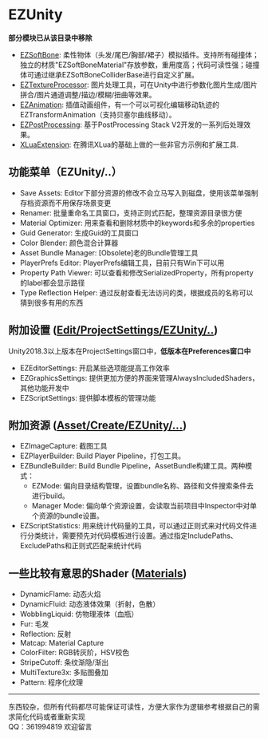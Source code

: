 # EZUnity

**部分模块已从该目录中移除**

- [EZSoftBone](https://github.com/EZhex1991/EZSoftBone): 柔性物体（头发/尾巴/胸部/裙子）模拟插件。支持所有碰撞体；独立的材质"EZSoftBoneMaterial"存放参数，重用度高；代码可读性强；碰撞体可通过继承EZSoftBoneColliderBase进行自定义扩展。
- [EZTextureProcessor](https://github.com/EZhex1991/EZTextureProcessor): 图片处理工具，可在Unity中进行参数化图片生成/图片拼合/图片通道调整/描边/模糊/扭曲等效果。
- [EZAnimation](https://github.com/EZhex1991/EZAnimation): 插值动画组件，有一个可以可视化编辑移动轨迹的EZTransformAnimation（支持贝塞尔曲线移动）。
- [EZPostProcessing](https://github.com/EZhex1991/EZPostProcessing): 基于PostProcessing Stack V2开发的一系列后处理效果。
- [XLuaExtension](https://github.com/EZhex1991/XLuaExtension): 在腾讯XLua的基础上做的一些非官方示例和扩展工具.

## 功能菜单（EZUnity/..）

- Save Assets: Editor下部分资源的修改不会立马写入到磁盘，使用该菜单强制存档资源而不用保存场景变更
- Renamer: 批量重命名工具窗口，支持正则式匹配，整理资源目录很方便
- Material Optimizer: 用来查看和删除材质中的keywords和多余的properties
- Guid Generator: 生成Guid的工具窗口
- Color Blender: 颜色混合计算器
- Asset Bundle Manager: [Obsolete]老的Bundle管理工具
- PlayerPrefs Editor: PlayerPrefs编辑工具，目前只有Win下可以用
- Property Path Viewer: 可以查看和修改SerializedProperty，所有property的label都会显示路径
- Type Reflection Helper: 通过反射查看无法访问的类，根据成员的名称可以猜到很多有用的东西

## 附加设置 ([Edit/ProjectSettings/EZUnity/..](Assets/EZhex1991/EZUnity/Demo/EZProjectSettings/README.md))

Unity2018.3以上版本在ProjectSettings窗口中，**低版本在Preferences窗口中**

- EZEditorSettings: 开启某些选项能提高工作效率
- EZGraphicsSettings: 提供更加方便的界面来管理AlwaysIncludedShaders，其他功能开发中
- EZScriptSettings: 提供脚本模板的管理功能

## 附加资源 ([Asset/Create/EZUnity/...](Assets/EZhex1991/EZUnity/Demo/CustomAssets/README.md))

- EZImageCapture: 截图工具
- EZPlayerBuilder: Build Player Pipeline，打包工具。
- EZBundleBuilder: Build Bundle Pipeline，AssetBundle构建工具。两种模式：  
  - EZMode: 偏向目录结构管理，设置bundle名称、路径和文件搜索条件去进行build。
  - Manager Mode: 偏向单个资源设置，会读取当前项目中Inspector中对单个资源的bundle设置。
- EZScriptStatistics: 用来统计代码量的工具，可以通过正则式来对代码文件进行分类统计，需要预先对代码模板进行设置。通过指定IncludePaths、ExcludePaths和正则式匹配来统计代码

## 一些比较有意思的Shader ([Materials](Assets/EZhex1991/EZUnity/Demo/Materials/README.md))

- DynamicFlame: 动态火焰
- DynamicFluid: 动态液体效果（折射，色散）
- WobblingLiquid: 仿物理液体（血瓶）
- Fur: 毛发
- Reflection: 反射
- Matcap: Material Capture
- ColorFilter: RGB转灰阶，HSV校色
- StripeCutoff: 条纹渐隐/渐出
- MultiTexture3x: 多贴图叠加
- Pattern: 程序化纹理

-----

东西较杂，但所有代码都尽可能保证可读性，方便大家作为逻辑参考根据自己的需求简化代码或者重新实现  
QQ：361994819 欢迎留言
